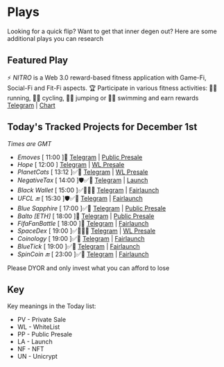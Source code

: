
# Plays

Looking for a quick flip? Want to get that inner degen out? Here are some additional plays you can research

## Featured Play

⚡️ *NITRO* is a Web 3.0 reward-based fitness application with Game-Fi, Social-Fi and Fit-Fi aspects. 🏆 Participate in various fitness activities: 🏃‍♂️ running, 🚴‍♂️ cycling, 🤾‍♂️ jumping or 🏊‍♀️ swimming and earn rewards
[Telegram](https://t.me/Nitro_Global_Chat) | [Chart](https://www.dextools.io/app/en/bnb/pair-explorer/0x2fb71d0857520b969d694f0ad38cfffd32feb795)

## Today's Tracked Projects for December 1st
_Times are GMT_

- *Emoves* [ 11:00 ]📄
[Telegram](https://t.me/EmovesOfficial) | [Public Presale](https://www.pinksale.finance/launchpad/0xe0f4c89Ef106Ac970989DD644660008033CDc75d?chain=BSC)
- *Hope* [ 12:00 ]
[Telegram](https://t.me/HOPEfc) | [WL Presale](https://www.pinksale.finance/launchpad/0xfB893B314c14057b780afb9E376E3c3DDC900AB8?chain=BSC)
- *PlanetCats* [ 13:12 ]✅📄
[Telegram](https://t.me/catcoin) | [WL Presale](https://gempad.app/presale/0x68f51368DDDf6c8871E5f871C10A4E94FE9997c0?chainId=56)
- *NegativeTax* [ 14:00 ]🛡️✅📄
[Telegram](https://t.me/NegativeTax) | [Launch](https://poocoin.app/tokens/0x31a9975f71f53d5cdeb4bf4a48b3857e3827d487)
- *Black Wallet* [ 15:00 ]✅📄🙋‍♂️
[Telegram](https://t.me/Blackwalletproject) | [Fairlaunch](https://www.pinksale.finance/launchpad/0xA0171fE416d4DadB4f669E66aD0667866C57D427?chain=BSC)
- *UFCL 🔚* [ 15:30 ]🛡️✅📄
[Telegram](https://t.me/ultimatefanclub) | [Fairlaunch](https://www.pinksale.finance/launchpad/0xF21E3Cb00D389Ae2410b3Bd45084aff274C3f72A?chain=BSC)
- *Blue Sapphire* [ 17:00 ]✅📄
[Telegram](https://t.me/bstokens_official) | [Public Presale](https://www.pinksale.finance/launchpad/0xE61682795028383edE69bD9f609dA0021A372242?chain=BSC)
- *Balto [ETH]* [ 18:00 ]📄
[Telegram](https://t.me/baltotokenofficial) | [Public Presale](https://gempad.app/presale/0xc509553AFD80e1d399F30dFd8d0B9fc80986FABB?chainId=1)
- *FifaFanBattle* [ 18:00 ]📄
[Telegram](https://t.me/FIFAFanBattle_Club) | [Fairlaunch](https://www.pinksale.finance/launchpad/0x06FF74D83FAeb8a14c0A6d98d3Ef267F05A4f53A?chain=BSC)
- *SpaceDex* [ 19:00 ]✅📄🙋‍♂️
[Telegram](https://t.me/SpaceDEX_ENG) | [WL Presale](https://www.pinksale.finance/launchpad/0x3e90136969251656B0F5fc58EDE748660E8A2025?chain=BSC)
- *Coinology* [ 19:00 ]✅📄
[Telegram](https://t.me/coinologyhub) | [Fairlaunch](https://www.pinksale.finance/launchpad/0x2d09caCefe29d0797E7DBC747C01Add887fE34de?chain=BSC)
- *BlueTick* [ 19:00 ]✅📄
[Telegram](https://t.me/BlueTickClub) | [Fairlaunch](https://www.pinksale.finance/launchpad/0x742f7aFCb0600222C6c55c99F7A546998776Dd0d?chain=BSC)
- *SpinCoin 🔚* [ 23:00 ]✅📄
[Telegram](https://t.me/SpincoinEntry) | [Fairlaunch](https://www.pinksale.finance/launchpad/0xa1268754cF26FA5433e3D9165dD6080031Ea2982?chain=BSC)

Please DYOR and only invest what you can afford to lose

## Key
Key meanings in the Today list:

- PV - Private Sale
- WL - WhiteList
- PP - Public Presale
- LA - Launch
- NF - NFT
- UN - Unicrypt